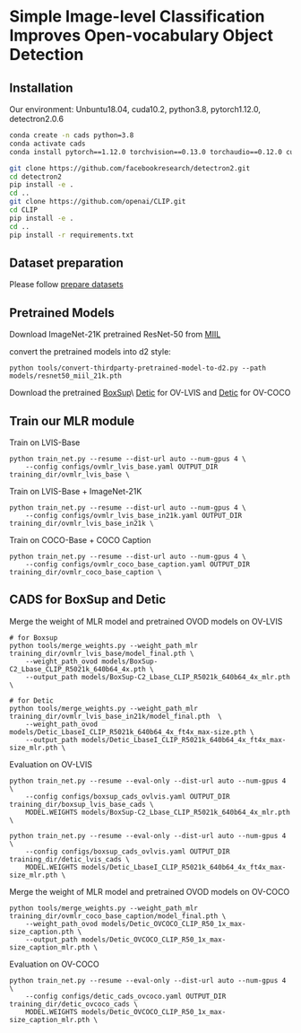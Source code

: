 # Simple Image-level Classification Improves Open-vocabulary Object Detection

## Installation
Our environment: Unbuntu18.04, cuda10.2, python3.8, pytorch1.12.0, detectron2.0.6

```bash
conda create -n cads python=3.8
conda activate cads
conda install pytorch==1.12.0 torchvision==0.13.0 torchaudio==0.12.0 cudatoolkit=10.2 -c pytorch

git clone https://github.com/facebookresearch/detectron2.git
cd detectron2
pip install -e . 
cd .. 
git clone https://github.com/openai/CLIP.git
cd CLIP 
pip install -e .
cd .. 
pip install -r requirements.txt
```

## Dataset preparation
Please follow [prepare datasets](datasets/README.md)

## Pretrained Models
Download ImageNet-21K pretrained ResNet-50 from [MIIL](https://github.com/Alibaba-MIIL/ImageNet21K)

convert the pretrained models into d2 style:
```
python tools/convert-thirdparty-pretrained-model-to-d2.py --path models/resnet50_miil_21k.pth
``` 
Download the pretrained [BoxSup](https://dl.fbaipublicfiles.com/detic/BoxSup-C2_Lbase_CLIP_R5021k_640b64_4x.pth)\ [Detic](https://dl.fbaipublicfiles.com/detic/Detic_LbaseI_CLIP_R5021k_640b64_4x_ft4x_max-size.pth) for OV-LVIS 
and [Detic](https://dl.fbaipublicfiles.com/detic/Detic_OVCOCO_CLIP_R50_1x_max-size_caption.pth) for OV-COCO

## Train our MLR module
Train on LVIS-Base
```
python train_net.py --resume --dist-url auto --num-gpus 4 \
    --config configs/ovmlr_lvis_base.yaml OUTPUT_DIR training_dir/ovmlr_lvis_base \
``` 

Train on LVIS-Base + ImageNet-21K
```
python train_net.py --resume --dist-url auto --num-gpus 4 \
    --config configs/ovmlr_lvis_base_in21k.yaml OUTPUT_DIR training_dir/ovmlr_lvis_base_in21k \
``` 

Train on COCO-Base + COCO Caption
```
python train_net.py --resume --dist-url auto --num-gpus 4 \
    --config configs/ovmlr_coco_base_caption.yaml OUTPUT_DIR training_dir/ovmlr_coco_base_caption \
``` 

## CADS for BoxSup and Detic
Merge the weight of MLR model and pretrained OVOD models on OV-LVIS
```
# for Boxsup
python tools/merge_weights.py --weight_path_mlr training_dir/ovmlr_lvis_base/model_final.pth \
    --weight_path_ovod models/BoxSup-C2_Lbase_CLIP_R5021k_640b64_4x.pth \
    --output_path models/BoxSup-C2_Lbase_CLIP_R5021k_640b64_4x_mlr.pth \

# for Detic
python tools/merge_weights.py --weight_path_mlr training_dir/ovmlr_lvis_base_in21k/model_final.pth  \
    --weight_path_ovod models/Detic_LbaseI_CLIP_R5021k_640b64_4x_ft4x_max-size.pth \
    --output_path models/Detic_LbaseI_CLIP_R5021k_640b64_4x_ft4x_max-size_mlr.pth \
``` 

Evaluation on OV-LVIS
```
python train_net.py --resume --eval-only --dist-url auto --num-gpus 4 \
    --config configs/boxsup_cads_ovlvis.yaml OUTPUT_DIR training_dir/boxsup_lvis_base_cads \
    MODEL.WEIGHTS models/BoxSup-C2_Lbase_CLIP_R5021k_640b64_4x_mlr.pth \

python train_net.py --resume --eval-only --dist-url auto --num-gpus 4 \
    --config configs/boxsup_cads_ovlvis.yaml OUTPUT_DIR training_dir/detic_lvis_cads \
    MODEL.WEIGHTS models/Detic_LbaseI_CLIP_R5021k_640b64_4x_ft4x_max-size_mlr.pth \
``` 

Merge the weight of MLR model and pretrained OVOD models on OV-COCO
```
python tools/merge_weights.py --weight_path_mlr training_dir/ovmlr_coco_base_caption/model_final.pth \
    --weight_path_ovod models/Detic_OVCOCO_CLIP_R50_1x_max-size_caption.pth \
    --output_path models/Detic_OVCOCO_CLIP_R50_1x_max-size_caption_mlr.pth \
``` 
Evaluation on OV-COCO
```
python train_net.py --resume --eval-only --dist-url auto --num-gpus 4 \
    --config configs/detic_cads_ovcoco.yaml OUTPUT_DIR training_dir/detic_ovcoco_cads \
    MODEL.WEIGHTS models/Detic_OVCOCO_CLIP_R50_1x_max-size_caption_mlr.pth \
``` 

